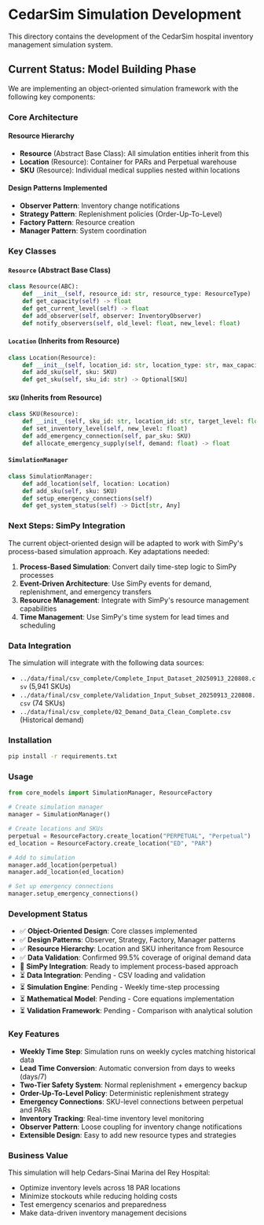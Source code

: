 # CedarSim Simulation Development

This directory contains the development of the CedarSim hospital inventory management simulation system.

## Current Status: Model Building Phase

We are implementing an object-oriented simulation framework with the following key components:

### Core Architecture

#### Resource Hierarchy
- **Resource** (Abstract Base Class): All simulation entities inherit from this
- **Location** (Resource): Container for PARs and Perpetual warehouse
- **SKU** (Resource): Individual medical supplies nested within locations

#### Design Patterns Implemented
- **Observer Pattern**: Inventory change notifications
- **Strategy Pattern**: Replenishment policies (Order-Up-To-Level)
- **Factory Pattern**: Resource creation
- **Manager Pattern**: System coordination

### Key Classes

#### `Resource` (Abstract Base Class)
```python
class Resource(ABC):
    def __init__(self, resource_id: str, resource_type: ResourceType)
    def get_capacity(self) -> float
    def get_current_level(self) -> float
    def add_observer(self, observer: InventoryObserver)
    def notify_observers(self, old_level: float, new_level: float)
```

#### `Location` (Inherits from Resource)
```python
class Location(Resource):
    def __init__(self, location_id: str, location_type: str, max_capacity: float)
    def add_sku(self, sku: SKU)
    def get_sku(self, sku_id: str) -> Optional[SKU]
```

#### `SKU` (Inherits from Resource)
```python
class SKU(Resource):
    def __init__(self, sku_id: str, location_id: str, target_level: float, lead_time: float)
    def set_inventory_level(self, new_level: float)
    def add_emergency_connection(self, par_sku: SKU)
    def allocate_emergency_supply(self, demand: float) -> float
```

#### `SimulationManager`
```python
class SimulationManager:
    def add_location(self, location: Location)
    def add_sku(self, sku: SKU)
    def setup_emergency_connections(self)
    def get_system_status(self) -> Dict[str, Any]
```

### Next Steps: SimPy Integration

The current object-oriented design will be adapted to work with SimPy's process-based simulation approach. Key adaptations needed:

1. **Process-Based Simulation**: Convert daily time-step logic to SimPy processes
2. **Event-Driven Architecture**: Use SimPy events for demand, replenishment, and emergency transfers
3. **Resource Management**: Integrate with SimPy's resource management capabilities
4. **Time Management**: Use SimPy's time system for lead times and scheduling

### Data Integration

The simulation will integrate with the following data sources:
- `../data/final/csv_complete/Complete_Input_Dataset_20250913_220808.csv` (5,941 SKUs)
- `../data/final/csv_complete/Validation_Input_Subset_20250913_220808.csv` (74 SKUs)
- `../data/final/csv_complete/02_Demand_Data_Clean_Complete.csv` (Historical demand)

### Installation

```bash
pip install -r requirements.txt
```

### Usage

```python
from core_models import SimulationManager, ResourceFactory

# Create simulation manager
manager = SimulationManager()

# Create locations and SKUs
perpetual = ResourceFactory.create_location("PERPETUAL", "Perpetual")
ed_location = ResourceFactory.create_location("ED", "PAR")

# Add to simulation
manager.add_location(perpetual)
manager.add_location(ed_location)

# Set up emergency connections
manager.setup_emergency_connections()
```

### Development Status

- ✅ **Object-Oriented Design**: Core classes implemented
- ✅ **Design Patterns**: Observer, Strategy, Factory, Manager patterns
- ✅ **Resource Hierarchy**: Location and SKU inheritance from Resource
- ✅ **Data Validation**: Confirmed 99.5% coverage of original demand data
- 🚧 **SimPy Integration**: Ready to implement process-based approach
- ⏳ **Data Integration**: Pending - CSV loading and validation
- ⏳ **Simulation Engine**: Pending - Weekly time-step processing
- ⏳ **Mathematical Model**: Pending - Core equations implementation
- ⏳ **Validation Framework**: Pending - Comparison with analytical solution

### Key Features

- **Weekly Time Step**: Simulation runs on weekly cycles matching historical data
- **Lead Time Conversion**: Automatic conversion from days to weeks (days/7)
- **Two-Tier Safety System**: Normal replenishment + emergency backup
- **Order-Up-To-Level Policy**: Deterministic replenishment strategy
- **Emergency Connections**: SKU-level connections between perpetual and PARs
- **Inventory Tracking**: Real-time inventory level monitoring
- **Observer Pattern**: Loose coupling for inventory change notifications
- **Extensible Design**: Easy to add new resource types and strategies

### Business Value

This simulation will help Cedars-Sinai Marina del Rey Hospital:
- Optimize inventory levels across 18 PAR locations
- Minimize stockouts while reducing holding costs
- Test emergency scenarios and preparedness
- Make data-driven inventory management decisions